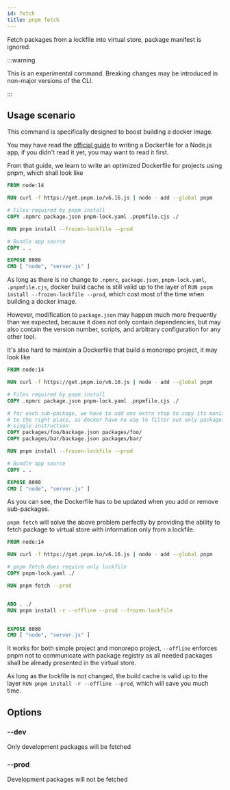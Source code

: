 ```yaml
---
id: fetch
title: pnpm fetch
---
```


Fetch packages from a lockfile into virtual store, package manifest is ignored.

:::warning

This is an experimental command. Breaking changes may be introduced in non-major versions of the CLI.

:::

## Usage scenario

This command is specifically designed to boost building a docker image.

You may have read the [official guide] to writing a Dockerfile for a Node.js
app, if you didn't read it yet, you may want to read it first.

From that guide, we learn to write an optimized Dockerfile for projects using
pnpm, which shall look like

```Dockerfile
FROM node:14

RUN curl -f https://get.pnpm.io/v6.16.js | node - add --global pnpm

# Files required by pnpm install
COPY .npmrc package.json pnpm-lock.yaml .pnpmfile.cjs ./

RUN pnpm install --frozen-lockfile --prod

# Bundle app source
COPY . .

EXPOSE 8080
CMD [ "node", "server.js" ]
```

As long as there is no change to `.npmrc`, `package.json`, `pnpm-lock.yaml`,
`.pnpmfile.cjs`, docker build cache is still valid up to the layer of
`RUN pnpm install --frozen-lockfile --prod`, which cost most of the time
when building a docker image.

However, modification to `package.json` may happen much more frequently than
we expected, because it does not only contain dependencies, but may also
contain the version number, scripts, and arbitrary configuration for any other
tool.

It's also hard to maintain a Dockerfile that build a monorepo project, it may
look like

```Dockerfile
FROM node:14

RUN curl -f https://get.pnpm.io/v6.16.js | node - add --global pnpm

# Files required by pnpm install
COPY .npmrc package.json pnpm-lock.yaml .pnpmfile.cjs ./

# for each sub-package, we have to add one extra step to copy its manifest
# to the right place, as docker have no way to filter out only package.json with
# single instruction
COPY packages/foo/backage.json packages/foo/
COPY packages/bar/backage.json packages/bar/

RUN pnpm install --frozen-lockfile --prod

# Bundle app source
COPY . .

EXPOSE 8080
CMD [ "node", "server.js" ]

```
As you can see, the Dockerfile has to be updated when you add or remove
sub-packages.

`pnpm fetch` will solve the above problem perfectly by providing the ability
to fetch package to virtual store with information only from a lockfile.

```Dockerfile
FROM node:14

RUN curl -f https://get.pnpm.io/v6.16.js | node - add --global pnpm

# pnpm fetch does require only lockfile
COPY pnpm-lock.yaml ./

RUN pnpm fetch --prod


ADD . ./
RUN pnpm install -r --offline --prod --frozen-lockfile


EXPOSE 8080
CMD [ "node", "server.js" ]
```

It works for both simple project and monorepo project, `--offline` enforces
pnpm not to communicate with package registry as all needed packages shall be
already presented in the virtual store.

As long as the lockfile is not changed, the build cache is valid up to the
layer `RUN pnpm install -r --offline --prod`, which will save you much
time.



## Options

### --dev

Only development packages will be fetched

### --prod

Development packages will not be fetched



[official guide]: https://nodejs.org/en/docs/guides/nodejs-docker-webapp/
